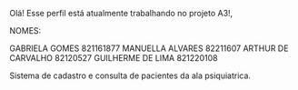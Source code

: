 Olá! Esse perfil está atualmente trabalhando no projeto A3!,

NOMES:

GABRIELA GOMES  821161877
MANUELLA ALVARES 82211607
ARTHUR DE CARVALHO 82120527
GUILHERME DE LIMA 821220108

Sistema de cadastro e consulta de pacientes da ala psiquiatrica.
